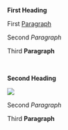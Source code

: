<!DOCTYPE html>
<html>
<head>
<p>
<b>First Heading
</b> <br>
<p>First <u>Paragraph</u></p>
<p>Second <i>Paragraph</i></p>
<p>Third <b>Paragraph</b></p> <br>
<p><b> Second Heading </b></p>
<img src= "http://www.clipartbest.com/cliparts/xcg/Kj6/xcgKj6kki.jpeg">
<p>Second <i>Paragraph</i></p>
<p>Third <b>Paragraph</b></p> <br>
